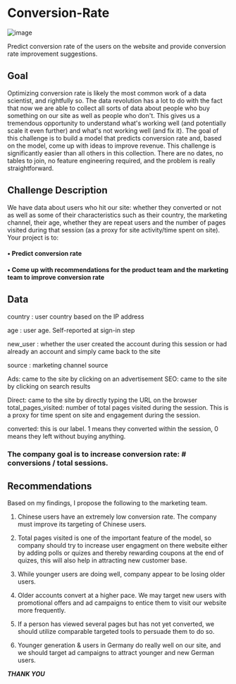 # Conversion-Rate
![image](https://user-images.githubusercontent.com/91350558/208845303-094c7f8b-1d0b-4062-a69a-cac42ffb3b9e.png)

Predict conversion rate of the users on the website and provide conversion rate improvement suggestions.

## Goal

Optimizing conversion rate is likely the most common work of a data scientist, and rightfully so. The data revolution has a lot to do with the fact that now we are able to collect all sorts of data about people who buy something on our site as well as people who don't. This gives us a tremendous opportunity to understand what's working well (and potentially scale it even further) and what's not working well (and fix it).
The goal of this challenge is to build a model that predicts conversion rate and, based on the model, come up with ideas to improve revenue.
This challenge is significantly easier than all others in this collection. There are no dates, no tables to join, no feature engineering required, and the problem is really straightforward.

## Challenge Description

We have data about users who hit our site: whether they converted or not as well as some of their characteristics such as their country, the marketing channel, their age, whether they are repeat users and the number of pages visited during that session (as a proxy for site activity/time spent on site).
Your project is to:

#### •	Predict conversion rate
#### •	Come up with recommendations for the product team and the marketing team to improve conversion rate

## Data 

country : user country based on the IP address

age : user age. Self-reported at sign-in step

new_user : whether the user created the account during this session or had already an account and simply came back to the site

source : marketing channel source

Ads: came to the site by clicking on an advertisement SEO: came to the site by clicking on search results

Direct: came to the site by directly typing the URL on the browser total_pages_visited: number of total pages visited during the session. 
This is a proxy for time spent on site and engagement during the session.

converted: this is our label. 1 means they converted within the session, 0 means they left without buying anything. 

### The company goal is to increase conversion rate: # conversions / total sessions.

## Recommendations

Based on my findings, I propose the following to the marketing team.
1. Chinese users have an extremely low conversion rate. The company must improve its targeting of Chinese users.

2. Total pages visited is one of the important feature of the model, so company should try to increase user engagment on there website either by adding polls or    quizes and thereby rewarding coupons at the end of quizes, this will also help in attracting new customer base.

3. While younger users are doing well, company appear to be losing older users.

4. Older accounts convert at a higher pace. We may target new users with promotional offers and ad campaigns to entice them to visit our website more frequently.

5. If a person has viewed several pages but has not yet converted, we should utilize comparable targeted tools to persuade them to do so.

6. Younger generation & users in Germany do really well on our site, and we should target ad campaigns to attract younger and new German users.

*******THANK YOU*******
